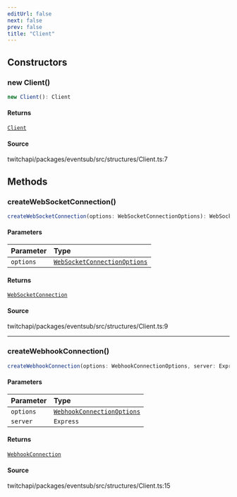 ```yaml
---
editUrl: false
next: false
prev: false
title: "Client"
---
```


## Constructors

### new Client()

```ts
new Client(): Client
```

#### Returns

[`Client`](Client.md)

#### Source

twitchapi/packages/eventsub/src/structures/Client.ts:7

## Methods

### createWebSocketConnection()

```ts
createWebSocketConnection(options: WebSocketConnectionOptions): WebSocketConnection
```

#### Parameters

| Parameter | Type |
| :------ | :------ |
| `options` | [`WebSocketConnectionOptions`](../type-aliases/WebSocketConnectionOptions.md) |

#### Returns

[`WebSocketConnection`](WebSocketConnection.md)

#### Source

twitchapi/packages/eventsub/src/structures/Client.ts:9

***

### createWebhookConnection()

```ts
createWebhookConnection(options: WebhookConnectionOptions, server: Express): WebhookConnection
```

#### Parameters

| Parameter | Type |
| :------ | :------ |
| `options` | [`WebhookConnectionOptions`](../type-aliases/WebhookConnectionOptions.md) |
| `server` | `Express` |

#### Returns

[`WebhookConnection`](WebhookConnection.md)

#### Source

twitchapi/packages/eventsub/src/structures/Client.ts:15
